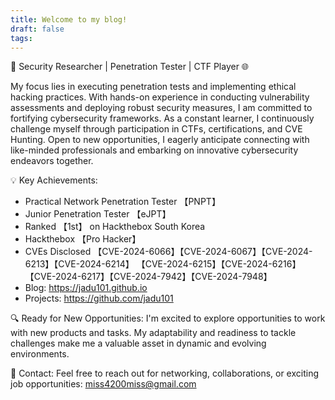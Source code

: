 ```yaml
---
title: Welcome to my blog!
draft: false
tags:
---
```


🚀 Security Researcher | Penetration Tester | CTF Player 🌐

My focus lies in executing penetration tests and implementing ethical hacking practices. With hands-on experience in conducting vulnerability assessments and deploying robust security measures, I am committed to fortifying cybersecurity frameworks. As a constant learner, I continuously challenge myself through participation in CTFs, certifications, and CVE Hunting. Open to new opportunities, I eagerly anticipate connecting with like-minded professionals and embarking on innovative cybersecurity endeavors together.

💡 Key Achievements:
- Practical Network Penetration Tester 【PNPT】
- Junior Penetration Tester 【eJPT】
- Ranked 【1st】 on Hackthebox South Korea
- Hackthebox 【Pro Hacker】
- CVEs Disclosed
【CVE-2024-6066】【CVE-2024-6067】【CVE-2024-6213】【CVE-2024-6214】
【CVE-2024-6215】【CVE-2024-6216】【CVE-2024-6217】【CVE-2024-7942】【CVE-2024-7948】
- Blog: https://jadu101.github.io
- Projects: https://github.com/jadu101

🔍 Ready for New Opportunities:
I'm excited to explore opportunities to work with new products and tasks. My adaptability and readiness to tackle challenges make me a valuable asset in dynamic and evolving environments.

📧 Contact:
Feel free to reach out for networking, collaborations, or exciting job opportunities: miss4200miss@gmail.com